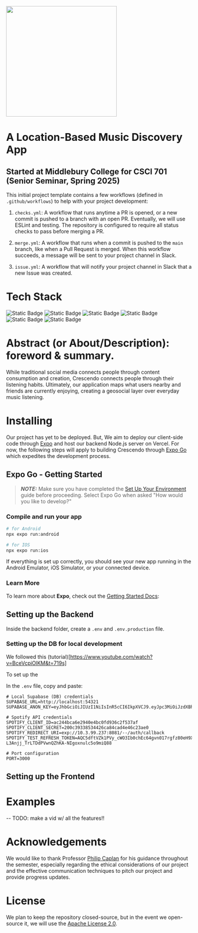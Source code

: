 
<img src="https://github.com/user-attachments/assets/a3055d34-0123-4097-95d8-8c633e1bbde5" width="300" />

# A Location-Based Music Discovery App


## Started at Middlebury College for CSCI 701 (Senior Seminar, Spring 2025)

This initial project template contains a few workflows (defined in `.github/workflows`) to help with your project development:

1. `checks.yml`: A workflow that runs anytime a PR is opened, or a new commit is pushed to a branch with an open PR. Eventually, we will use ESLint and testing. The repository is configured to require all status checks to pass before merging a PR.

2. `merge.yml`: A workflow that runs when a commit is pushed to the `main` branch, like when a Pull Request is merged. When this workflow succeeds, a message will be sent to your project channel in Slack.

3. `issue.yml`: A workflow that will notify your project channel in Slack that a new Issue was created.

# Tech Stack

![Static Badge](https://img.shields.io/badge/React%20Native-%2361DBFB?logo=React&labelColor=black)
![Static Badge](https://img.shields.io/badge/Expo-%23ffffff?logo=Expo&labelColor=black)
![Static Badge](https://img.shields.io/badge/PostgreSQL-%23326790?logo=PostgreSQL&labelColor=D3D3D3)
![Static Badge](https://img.shields.io/badge/Supabase-black?logo=Supabase&labelColor=black&color=%2340CE8D)
![Static Badge](https://img.shields.io/badge/Express-black?logo=Express)
![Static Badge](https://img.shields.io/badge/Node.js-red?logo=Node.js&labelColor=%23505050&color=%235E9F4E)


# Abstract (or About/Description): foreword & summary.
While traditional social media connects people through content consumption and creation, Crescendo connects people through their listening habits. 
Ultimately, our application maps what users nearby and friends are currently enjoying, creating a geosocial layer over everyday music listening.

# Installing

Our project has yet to be deployed. But, We aim to deploy our client-side code through [Expo](https://docs.expo.dev/build/setup/) and host our backend Node.js server on Vercel.
For now, the following steps will apply to building Crescendo through [Expo Go](https://expo.dev/go) which expedites the development process.

## Expo Go - Getting Started

> **_NOTE:_** Make sure you have completed the [Set Up Your Environment](https://docs.expo.dev/get-started/set-up-your-environment/) guide before proceeding. Select Expo Go when asked "How would you like to develop?"


### Compile and run your app

```sh
# for Android
npx expo run:android

# for IOS
npx expo run:ios
```

If everything is set up correctly, you should see your new app running in the Android Emulator, iOS Simulator, or your connected device.

### Learn More

To learn more about **Expo**, check out the [Getting Started Docs](https://docs.expo.dev/get-started/introduction/):

## Setting up the Backend

Inside the backend folder, create a ```.env``` and ```.env.production``` file.

### Setting up the DB for local development

We followed this (tutorial)[https://www.youtube.com/watch?v=BceVcpiOlKM&t=719s]

To set up the 

In the ```.env``` file, copy and paste:

```
# Local Supabase (DB) credentials
SUPABASE_URL=http://localhost:54321
SUPABASE_ANON_KEY=eyJhbGciOiJIUzI1NiIsInR5cCI6IkpXVCJ9.eyJpc3MiOiJzdXBhYmFzZS1kZW1vIiwicm9sZSI6ImFub24iLCJleHAiOjE5ODM4MTI5OTZ9.CRXP1A7WOeoJeXxjNni43kdQwgnWNReilDMblYTn_I0

# Spotify API credentials
SPOTIFY_CLIENT_ID=ac244bca6e2940e4bc0fd936c2f537af
SPOTIFY_CLIENT_SECRET=200c39338534426ca84cad4e46c23ae0
SPOTIFY_REDIRECT_URI=exp://10.3.99.237:8081/--/auth/callback
SPOTIFY_TEST_REFRESH_TOKEN=AQC5dftVZk1PVy_cWO3Ib0chEc64gvn017rgfz80eH9X43hRXIlIdPHQdm74ezC44HCO0G2cvv7rpANQOY1koQ72YX-L3Anjj_TrLTDdPVwnQZhKA-NIgoxnulc5o9miQ88

# Port configuration
PORT=3000
```





## Setting up the Frontend

# Examples

-- TODO: make a vid w/ all the features!!

# Acknowledgements
We would like to thank Professor [Philip Caplan](https://www.middlebury.edu/college/people/philip-caplan) for his guidance throughout the semester, especially regarding the ethical considerations of our project and the effective communication techniques to pitch our project and provide progress updates. 

# License
We plan to keep the repository closed-source, but in the event we open-source it, we will use the [Apache License 2.0](https://choosealicense.com/licenses/apache-2.0/).



